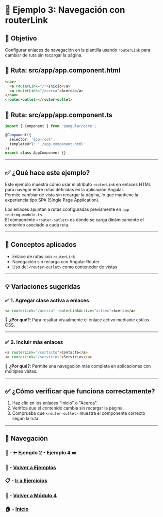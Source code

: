 # 🧪 Ejemplo 3: Navegación con routerLink

## 🎯 Objetivo
Configurar enlaces de navegación en la plantilla usando `routerLink` para cambiar de ruta sin recargar la página.

## 📁 Ruta: src/app/app.component.html
```html
<nav>
  <a routerLink="/">Inicio</a>
  <a routerLink="/acerca">Acerca</a>
</nav>
<router-outlet></router-outlet>
```

## 📁 Ruta: src/app/app.component.ts
```ts
import { Component } from '@angular/core';

@Component({
  selector: 'app-root',
  templateUrl: './app.component.html'
})
export class AppComponent {}
```

---

## ✅ ¿Qué hace este ejemplo?

Este ejemplo muestra cómo usar el atributo `routerLink` en enlaces HTML para navegar entre rutas definidas en la aplicación Angular.  
Permite cambiar de vista sin recargar la página, lo que mantiene la experiencia tipo SPA (Single Page Application).

Los enlaces apuntan a rutas configuradas previamente en `app-routing.module.ts`.  
El componente `<router-outlet>` es donde se carga dinámicamente el contenido asociado a cada ruta.

---

## 🧠 Conceptos aplicados

- Enlace de rutas con `routerLink`
- Navegación sin recarga con Angular Router
- Uso del `<router-outlet>` como contenedor de vistas

---

## 💡 Variaciones sugeridas

### ✅ 1. Agregar clase activa a enlaces
```html
<a routerLink="/acerca" routerLinkActive="activo">Acerca</a>
```
📌 **¿Por qué?**: Para resaltar visualmente el enlace activo mediante estilos CSS.

---

### ✅ 2. Incluir más enlaces
```html
<a routerLink="/contacto">Contacto</a>
<a routerLink="/servicios">Servicios</a>
```
📌 **¿Por qué?**: Permite una navegación más completa en aplicaciones con múltiples vistas.

---

## ✅ ¿Cómo verificar que funciona correctamente?

1. Haz clic en los enlaces "Inicio" o "Acerca".
2. Verifica que el contenido cambia sin recargar la página.
3. Comprueba que `<router-outlet>` muestra el componente correcto según la ruta.

---

## 🔁 Navegación

### 🧪 - [⬅️](./Ejemplo_2.md) Ejemplo 2 - Ejemplo 4 [➡️](./Ejemplo_4.md)

### 🧪 - [Volver a Ejemplos](../README.md)

### 📋 - [Ir a Ejercicios](../../Ejercicios/README.md)

### 📘 - [Volver a Módulo 4](../../Modulo_4.md)

### 🏠 - [Inicio](../../../README.md)


